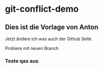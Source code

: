# git-conflict-demo


## Dies ist die Vorlage von Anton

Jetzt ändere ich was auch der Github Seite

Probiere mit neuen Branch
 ### Teste qas aus
